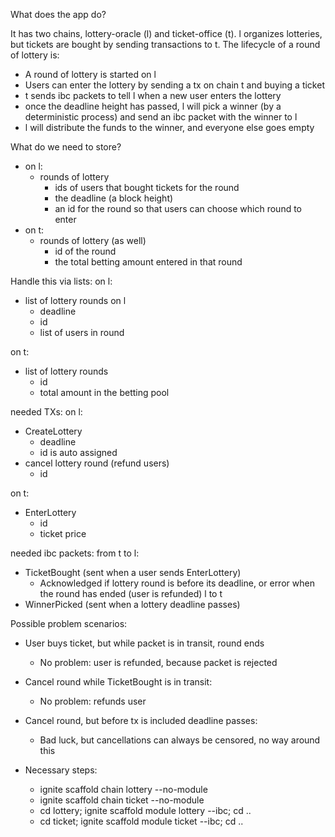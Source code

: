What does the app do?

It has two chains, lottery-oracle (l) and ticket-office (t).
l organizes lotteries, but tickets are bought by sending transactions to t.
The lifecycle of a round of lottery is:
* A round of lottery is started on l
* Users can enter the lottery by sending a tx on chain t and buying a ticket
* t sends ibc packets to tell l when a new user enters the lottery
* once the deadline height has passed, l will pick a winner (by a deterministic process)
and send an ibc packet with the winner to l
* l will distribute the funds to the winner, and everyone else goes empty

What do we need to store?
* on l:
  * rounds of lottery
    * ids of users that bought tickets for the round
    * the deadline (a block height)
    * an id for the round so that users can choose which round to enter
* on t:
  * rounds of lottery (as well)
    * id of the round
    * the total betting amount entered in that round

Handle this via lists:
on l:
* list of lottery rounds on l
    * deadline
    * id
    * list of users in round

on t:
* list of lottery rounds
  * id
  * total amount in the betting pool 

needed TXs:
on l:
* CreateLottery
  * deadline
  * id is auto assigned
* cancel lottery round (refund users)
  * id

on t:
* EnterLottery
  * id
  * ticket price

needed ibc packets:
from t to l:
* TicketBought (sent when a user sends EnterLottery)
  * Acknowledged if lottery round is before its deadline, or error when the round has ended (user is refunded)
l to t
* WinnerPicked (sent when a lottery deadline passes)


Possible problem scenarios:
* User buys ticket, but while packet is in transit, round ends
  * No problem: user is refunded, because packet is rejected
* Cancel round while TicketBought is in transit:
  * No problem: refunds user
* Cancel round, but before tx is included deadline passes:
  * Bad luck, but cancellations can always be censored, no way around this

* Necessary steps:
  * ignite scaffold chain lottery --no-module
  * ignite scaffold chain ticket --no-module
  * cd lottery; ignite scaffold module lottery --ibc; cd ..
  * cd ticket; ignite scaffold module ticket --ibc; cd ..